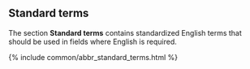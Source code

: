 ## Standard terms

The section **Standard terms** contains standardized English terms that should be used in fields where English is required.

{% include common/abbr_standard_terms.html %}